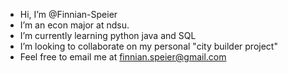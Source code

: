 - Hi, I’m @Finnian-Speier
- I’m an econ major at ndsu.
- I’m currently learning python java and SQL
- I’m looking to collaborate on my personal "city builder project"
- Feel free to email me at finnian.speier@gmail.com

